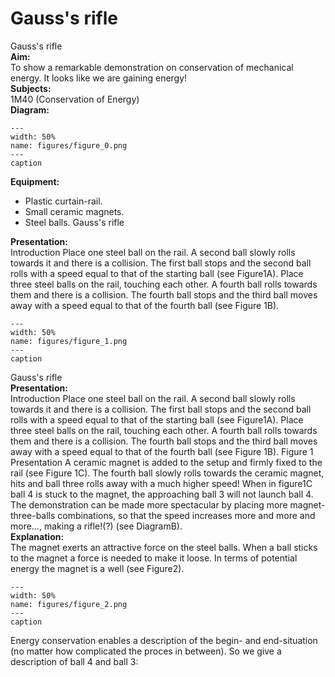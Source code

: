 # Gauss's rifle 
 Gauss's rifle   
<b> Aim: </b>  
 To show a remarkable demonstration on conservation of mechanical energy. It looks like we are gaining energy!    
<b> Subjects: </b>  
 1M40 (Conservation of Energy)   
<b> Diagram: </b>  
   
```{figure} figures/figure_0.png  
---  
width: 50%  
name: figures/figure_0.png  
---  
caption  
``` 
      
<b> Equipment: </b>  
 
 *  Plastic curtain-rail. 
 *  Small ceramic magnets. 
 *  Steel balls. Gauss's rifle
    
<b> Presentation: </b>  
 Introduction Place one steel ball on the rail. A second ball slowly rolls towards it and there is a collision. The first ball stops and the second ball rolls with a speed equal to that of the starting ball (see Figure1A). Place three steel balls on the rail, touching each other. A fourth ball rolls towards them and there is a collision. The fourth ball stops and the third ball moves away with a speed equal to that of the fourth ball (see Figure 1B).    
```{figure} figures/figure_1.png  
---  
width: 50%  
name: figures/figure_1.png  
---  
caption  
``` 
 Gauss's rifle    
<b> Presentation: </b>  
 Introduction Place one steel ball on the rail. A second ball slowly rolls towards it and there is a collision. The first ball stops and the second ball rolls with a speed equal to that of the starting ball (see Figure1A). Place three steel balls on the rail, touching each other. A fourth ball rolls towards them and there is a collision. The fourth ball stops and the third ball moves away with a speed equal to that of the fourth ball (see Figure 1B).   Figure 1  Presentation A ceramic magnet is added to the setup and firmly fixed to the rail (see Figure 1C). The fourth ball slowly rolls towards the ceramic magnet, hits and ball three rolls away with a much higher speed! When in figure1C ball 4 is stuck to the magnet, the approaching ball 3 will not launch ball 4. The demonstration can be made more spectacular by placing more magnet-three-balls combinations, so that the speed increases more and more and more…, making a rifle!(?) (see DiagramB).    
<b> Explanation: </b>  
 The magnet exerts an attractive force on the steel balls. When a ball sticks to the magnet a force is needed to make it loose. In terms of potential energy the magnet is a well (see Figure2).   
```{figure} figures/figure_2.png  
---  
width: 50%  
name: figures/figure_2.png  
---  
caption  
``` 
 Energy conservation enables a description of the begin- and end-situation (no matter how complicated the proces in between). So we give a description of ball 4 and ball 3: 